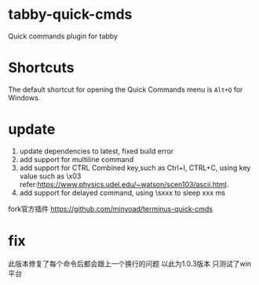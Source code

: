 # tabby-quick-cmds

Quick commands plugin for tabby

# Shortcuts

The default shortcut for opening the Quick Commands menu is `Alt+Q` for Windows.

# update
1. update dependencies to latest, fixed build error
2. add support for multiline command
3. add support for CTRL Combined key,such as Ctrl+I, CTRL+C, using key value such as \x03 
   refer:https://www.physics.udel.edu/~watson/scen103/ascii.html.
4. add support for delayed command, using \sxxx to sleep xxx ms

fork官方插件 https://github.com/minyoad/terminus-quick-cmds
# fix
此版本修复了每个命令后都会跟上一个换行的问题
以此为1.0.3版本
只测试了win平台